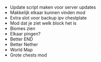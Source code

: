 - Update script maken voor server updates
- Makkelijk elkaar kunnen vinden mod
- Extra slot voor backup ipv chestplate
- Mod dat je ziet welk block het is
- Biomes zien
- Elkaar pingen?
- Better END
- Better Nether
- World Map
- Grote chests mod
